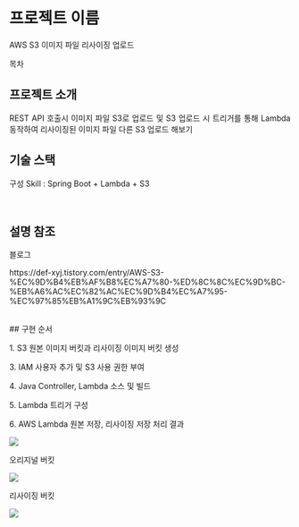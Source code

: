 # 프로젝트 이름

<p align="justify">
  AWS S3 이미지 파일 리사이징 업로드
</p>

목차

## 프로젝트 소개

<p align="justify">
REST API 호출시 이미지 파일 S3로 업로드 및 S3 업로드 시 트리거를 통해 Lambda 동작하여 리사이징된 이미지 파일 다른 S3 업로드 해보기
</p>

## 기술 스택
<p align="justify">
구성 Skill :  Spring Boot + Lambda + S3
</p>

<br>

## 설명 참조
<p align="justify">
블로그
</p>
<p align="justify">
https://def-xyj.tistory.com/entry/AWS-S3-%EC%9D%B4%EB%AF%B8%EC%A7%80-%ED%8C%8C%EC%9D%BC-%EB%A6%AC%EC%82%AC%EC%9D%B4%EC%A7%95-%EC%97%85%EB%A1%9C%EB%93%9C
</p>
<br>
## 구현 순서
<p align="justify">1. S3 원본 이미지 버킷과 리사이징 이미지 버킷 생성</p>
<p align="justify">3. IAM 사용자 추가 및 S3 사용 권한 부여</p>
<p align="justify">4. Java Controller, Lambda 소스 및 빌드</p>
<p align="justify">5. Lambda 트리거 구성</p>
<p align="justify">6. AWS Lambda 원본 저장, 리사이징 저장 처리 결과</p>

![](https://blog.kakaocdn.net/dn/HzA9S/btsAQeg25nC/WluRykzb814VGeK69a3iTK/img.png)

<p align="justify">오리지널 버킷</p>

![](https://blog.kakaocdn.net/dn/b31HsT/btsAQeahoBf/LuNcyYesL6MYbpDk5yfUm0/img.png)

<p align="justify">리사이징 버킷</p>

![](https://blog.kakaocdn.net/dn/0tbzj/btsAOJCk1O6/9EmEb4Ipg8jpxVwEz69Hp0/img.png)
<br>
